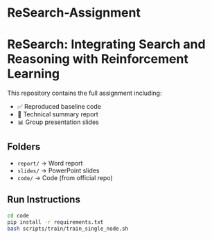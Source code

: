 # ReSearch-Assignment

# ReSearch: Integrating Search and Reasoning with Reinforcement Learning

This repository contains the full assignment including:
- ✅ Reproduced baseline code
- 📝 Technical summary report
- 📊 Group presentation slides

## Folders

- `report/` → Word report
- `slides/` → PowerPoint slides
- `code/` → Code (from official repo)

## Run Instructions

```bash
cd code
pip install -r requirements.txt
bash scripts/train/train_single_node.sh
